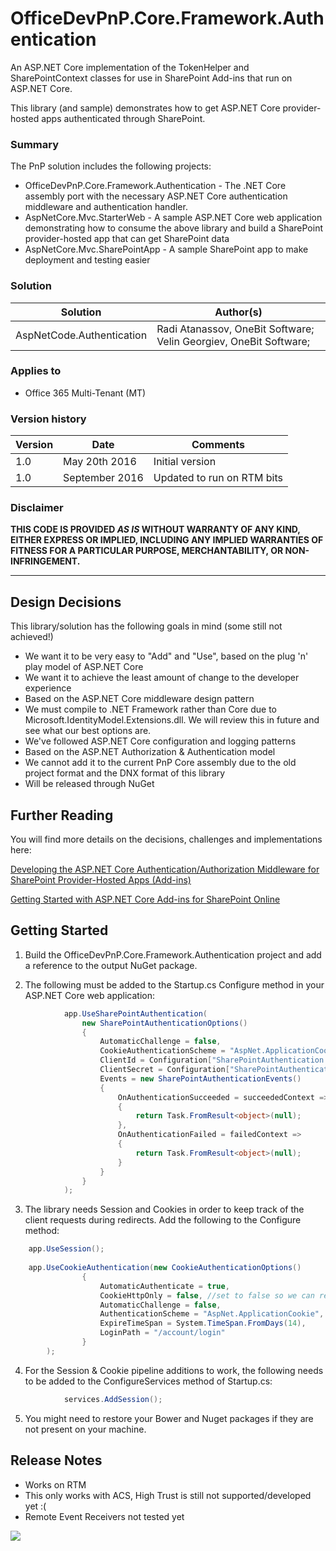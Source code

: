 # OfficeDevPnP.Core.Framework.Authentication
An ASP.NET Core implementation of the TokenHelper and SharePointContext classes for use in SharePoint Add-ins that run on ASP.NET Core.

This library (and sample) demonstrates how to get ASP.NET Core provider-hosted apps authenticated through SharePoint.

### Summary ###
The PnP solution includes the following projects:
- OfficeDevPnP.Core.Framework.Authentication - The .NET Core assembly port with the necessary ASP.NET Core authentication middleware and authentication handler.
- AspNetCore.Mvc.StarterWeb - A sample ASP.NET Core web application demonstrating how to consume the above library and build a SharePoint provider-hosted app that can get SharePoint data
- AspNetCore.Mvc.SharePointApp - A sample SharePoint app to make deployment and testing easier

### Solution ###
Solution | Author(s)
---------|----------
AspNetCode.Authentication | Radi Atanassov, OneBit Software; Velin Georgiev, OneBit Software;

### Applies to ###
-  Office 365 Multi-Tenant (MT)

### Version history ###
Version  | Date | Comments
---------| -----| --------
1.0  | May 20th 2016 | Initial version
1.0  | September 2016 | Updated to run on RTM bits

### Disclaimer ###
**THIS CODE IS PROVIDED *AS IS* WITHOUT WARRANTY OF ANY KIND, EITHER EXPRESS OR IMPLIED, INCLUDING ANY IMPLIED WARRANTIES OF FITNESS FOR A PARTICULAR PURPOSE, MERCHANTABILITY, OR NON-INFRINGEMENT.**

----------

## Design Decisions ##
This library/solution has the following goals in mind (some still not achieved!)

- We want it to be very easy to "Add" and "Use", based on the plug 'n' play model of ASP.NET Core
- We want it to achieve the least amount of change to the developer experience
- Based on the ASP.NET Core middleware design pattern
- We must compile to .NET Framework rather than Core due to Microsoft.IdentityModel.Extensions.dll. We will review this in future and see what our best options are.
- We've followed ASP.NET Core configuration and logging patterns
- Based on the ASP.NET Authorization & Authentication model
- We cannot add it to the current PnP Core assembly due to the old project format and the DNX format of this library
- Will be released through NuGet

## Further Reading ##
You will find more details on the decisions, challenges and implementations here:

[Developing the ASP.NET Core Authentication/Authorization Middleware for SharePoint Provider-Hosted Apps (Add-ins)](http://www.sharepoint.bg/radi/post/Developing-the-ASPNET-Core-AuthenticationAuthorization-Middleware-for-SharePoint-Provider-Hosted-Apps-(Add-ins))

[Getting Started with ASP.NET Core Add-ins for SharePoint Online](http://www.sharepoint.bg/radi/post/Getting-Started-with-ASPNET-Core-Add-ins-for-SharePoint-Online)


## Getting Started ##
1. Build the OfficeDevPnP.Core.Framework.Authentication project and add a reference to the output NuGet package.

2. The following must be added to the Startup.cs Configure method in your ASP.NET Core web application:
```C#
            app.UseSharePointAuthentication(
                new SharePointAuthenticationOptions()
                {
                    AutomaticChallenge = false,
                    CookieAuthenticationScheme = "AspNet.ApplicationCookie",
                    ClientId = Configuration["SharePointAuthentication:ClientId"],
                    ClientSecret = Configuration["SharePointAuthentication:ClientSecret"],
                    Events = new SharePointAuthenticationEvents()
                    {
                        OnAuthenticationSucceeded = succeededContext =>
                        {
                            return Task.FromResult<object>(null);
                        },
                        OnAuthenticationFailed = failedContext =>
                        {
                            return Task.FromResult<object>(null);
                        }
                    }
                }
            );
```
3. The library needs Session and Cookies in order to keep track of the client requests during redirects. Add the following to the Configure method:
```C#
	app.UseSession();
        
	app.UseCookieAuthentication(new CookieAuthenticationOptions()
                {
                    AutomaticAuthenticate = true,
                    CookieHttpOnly = false, //set to false so we can read it from JavaScript
                    AutomaticChallenge = false,
                    AuthenticationScheme = "AspNet.ApplicationCookie",
                    ExpireTimeSpan = System.TimeSpan.FromDays(14),
                    LoginPath = "/account/login"
                }
        );
```
4. For the Session & Cookie pipeline additions to work, the following needs to be added to the ConfigureServices method of Startup.cs:
```C#
            services.AddSession();
```
5. You might need to restore your Bower and Nuget packages if they are not present on your machine.

## Release Notes ##
- Works on RTM
- This only works with ACS, High Trust is still not supported/developed yet :(
- Remote Event Receivers not tested yet

<img src="https://telemetry.sharepointpnp.com/pnp/solutions/AspNetCore.Authentication" />